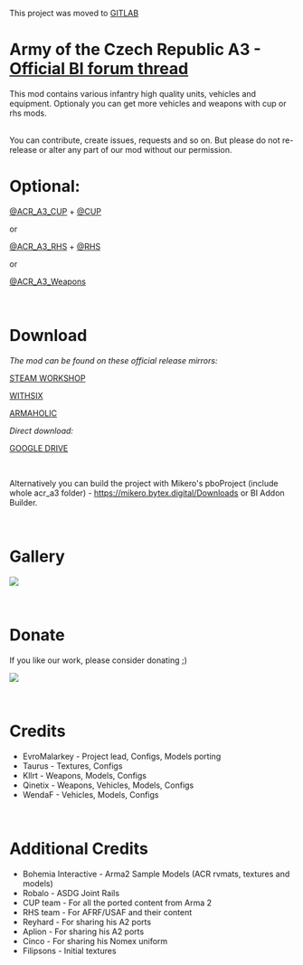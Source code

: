 This project was moved to [GITLAB](https://gitlab.com/ascz/acr_a3)


Army of the Czech Republic A3 - [Official BI forum thread](https://forums.bistudio.com/topic/172582-army-of-the-czech-republic-a3-acr-a3/)
======
This mod contains various infantry high quality units, vehicles and equipment. Optionaly you can get more vehicles and weapons with cup or rhs mods.

<br />
You can contribute, create issues, requests and so on. But please do not re-release or alter any part of our mod without our permission.


<br />

Optional:
======
[@ACR_A3_CUP](https://drive.google.com/file/d/0B9pLLNiesSsbNHJJS2xBMl9Nc3c) + [@CUP](http://cup-arma3.org/download)

or

[@ACR_A3_RHS](https://drive.google.com/file/d/0B9pLLNiesSsbMWZEZkRPbS12cDQ/) + [@RHS](http://www.rhsmods.org/)

or

[@ACR_A3_Weapons](https://drive.google.com/file/d/0B9pLLNiesSsbSEg4czNPNmhlTW8/)

<br />

Download
===========
*The mod can be found on these official release mirrors:*

[STEAM WORKSHOP](http://steamcommunity.com/sharedfiles/filedetails/?id=432400996)

[WITHSIX](http://play.withsix.com/arma-3/mods/acr-a3)

[ARMAHOLIC](http://www.armaholic.com/page.php?id=26723)


*Direct download:*

[GOOGLE DRIVE](https://drive.google.com/open?id=0B9pLLNiesSsbTWtCcHhzTVhndmc)

<br />

Alternatively you can build the project with Mikero's pboProject (include whole acr_a3 folder) - https://mikero.bytex.digital/Downloads or BI Addon Builder.

<br />

Gallery
===========
<a href="http://imgur.com/a/Wtuv7" target="_blank"><img src="http://i.imgur.com/8WCeXxjg.jpg" /></a>


<br />

Donate
===========
If you like our work, please consider donating ;)

<a href="https://www.paypal.com/cgi-bin/webscr?cmd=_donations&business=evromalarkey%40gmail%2ecom&lc=US&item_name=ARMAseries%2ecz&currency_code=EUR&bn=PP%2dDonationsBF%3abtn_donateCC_LG%2egif%3aNonHosted"><img src="https://www.paypalobjects.com/en_US/i/btn/btn_donateCC_LG.gif"></a>

<br />

Credits
============
* EvroMalarkey - Project lead, Configs, Models porting
* Taurus - Textures, Configs
* Kllrt - Weapons, Models, Configs
* Qinetix - Weapons, Vehicles, Models, Configs
* WendaF - Vehicles, Models, Configs

<br />

Additional Credits
============
* Bohemia Interactive - Arma2 Sample Models (ACR rvmats, textures and models)
* Robalo - ASDG Joint Rails
* CUP team - For all the ported content from Arma 2
* RHS team - For AFRF/USAF and their content
* Reyhard - For sharing his A2 ports
* Aplion - For sharing his A2 ports
* Cinco - For sharing his Nomex uniform
* Filipsons - Initial textures
